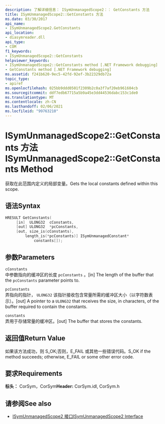 ```yaml
---
description: 了解详细信息： ISymUnmanagedScope2：： GetConstants 方法
title: ISymUnmanagedScope2::GetConstants 方法
ms.date: 03/30/2017
api_name:
- ISymUnmanagedScope2.GetConstants
api_location:
- diasymreader.dll
api_type:
- COM
f1_keywords:
- ISymUnmanagedScope2::GetConstants
helpviewer_keywords:
- ISymUnmanagedScope2::GetConstants method [.NET Framework debugging]
- GetConstants method [.NET Framework debugging]
ms.assetid: f241b620-9ec5-42fd-92ef-3b22329db72a
topic_type:
- apiref
ms.openlocfilehash: 025bb9ddd0501f2309b2c0a3f7af20eb961604cb
ms.sourcegitcommit: ddf7edb67715a5b9a45e3dd44536dabc153c1de0
ms.translationtype: MT
ms.contentlocale: zh-CN
ms.lasthandoff: 02/06/2021
ms.locfileid: "99763210"
---
```

# <a name="isymunmanagedscope2getconstants-method"></a><span data-ttu-id="d2a73-103">ISymUnmanagedScope2::GetConstants 方法</span><span class="sxs-lookup"><span data-stu-id="d2a73-103">ISymUnmanagedScope2::GetConstants Method</span></span>

<span data-ttu-id="d2a73-104">获取在此范围内定义的局部变量。</span><span class="sxs-lookup"><span data-stu-id="d2a73-104">Gets the local constants defined within this scope.</span></span>  
  
## <a name="syntax"></a><span data-ttu-id="d2a73-105">语法</span><span class="sxs-lookup"><span data-stu-id="d2a73-105">Syntax</span></span>  
  
```cpp  
HRESULT GetConstants(  
     [in]  ULONG32  cConstants,  
     [out] ULONG32  *pcConstants,  
     [out, size_is(cConstants),  
         length_is(*pcConstants)] ISymUnmanagedConstant*
             constants[]);  
```  
  
## <a name="parameters"></a><span data-ttu-id="d2a73-106">参数</span><span class="sxs-lookup"><span data-stu-id="d2a73-106">Parameters</span></span>  

 `cConstants`  
 <span data-ttu-id="d2a73-107">中参数指向的缓冲区的长度 `pcConstants` 。</span><span class="sxs-lookup"><span data-stu-id="d2a73-107">[in] The length of the buffer that the `pcConstants` parameter points to.</span></span>  
  
 `pcConstants`  
 <span data-ttu-id="d2a73-108">弄指向的指针， `ULONG32` 该指针接收包含常量所需的缓冲区大小（以字符数表示）。</span><span class="sxs-lookup"><span data-stu-id="d2a73-108">[out] A pointer to a `ULONG32` that receives the size, in characters, of the buffer required to contain the constants.</span></span>  
  
 `constants`  
 <span data-ttu-id="d2a73-109">弄用于存储常量的缓冲区。</span><span class="sxs-lookup"><span data-stu-id="d2a73-109">[out] The buffer that stores the constants.</span></span>  
  
## <a name="return-value"></a><span data-ttu-id="d2a73-110">返回值</span><span class="sxs-lookup"><span data-stu-id="d2a73-110">Return Value</span></span>  

 <span data-ttu-id="d2a73-111">如果该方法成功，则 S_OK;否则，E_FAIL 或其他一些错误代码。</span><span class="sxs-lookup"><span data-stu-id="d2a73-111">S_OK if the method succeeds; otherwise, E_FAIL or some other error code.</span></span>  
  
## <a name="requirements"></a><span data-ttu-id="d2a73-112">要求</span><span class="sxs-lookup"><span data-stu-id="d2a73-112">Requirements</span></span>  

 <span data-ttu-id="d2a73-113">**标头：** CorSym，CorSym</span><span class="sxs-lookup"><span data-stu-id="d2a73-113">**Header:** CorSym.idl, CorSym.h</span></span>  
  
## <a name="see-also"></a><span data-ttu-id="d2a73-114">请参阅</span><span class="sxs-lookup"><span data-stu-id="d2a73-114">See also</span></span>

- [<span data-ttu-id="d2a73-115">ISymUnmanagedScope2 接口</span><span class="sxs-lookup"><span data-stu-id="d2a73-115">ISymUnmanagedScope2 Interface</span></span>](isymunmanagedscope2-interface.md)
